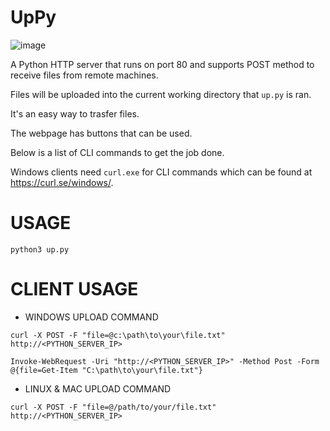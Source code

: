 # UpPy


![image](https://github.com/user-attachments/assets/c5386554-5fb1-4d26-89cc-b646dc03f754)


A Python HTTP server that runs on port 80 and supports POST method to receive files from remote machines.

Files will be uploaded into the current working directory that `up.py` is ran.

It's an easy way to trasfer files.

The webpage has buttons that can be used.

Below is a list of CLI commands to get the job done.

Windows clients need `curl.exe` for CLI commands which can be found at https://curl.se/windows/.

# USAGE
```
python3 up.py
```


# CLIENT USAGE
- WINDOWS UPLOAD COMMAND
```
curl -X POST -F "file=@c:\path\to\your\file.txt" http://<PYTHON_SERVER_IP>

Invoke-WebRequest -Uri "http://<PYTHON_SERVER_IP>" -Method Post -Form @{file=Get-Item "C:\path\to\your\file.txt"}
```


- LINUX & MAC UPLOAD COMMAND
```
curl -X POST -F "file=@/path/to/your/file.txt" http://<PYTHON_SERVER_IP>
```
